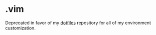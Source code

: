 # .vim

Deprecated in favor of my [dotfiles](https://github.com/williammlu/dotfiles) repository for all of my environment customization.
